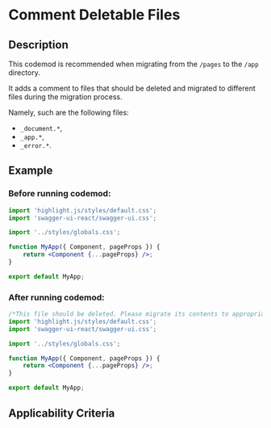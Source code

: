 # Comment Deletable Files

## Description

This codemod is recommended when migrating from the `/pages` to the `/app` directory.

It adds a comment to files that should be deleted and migrated to different files during the migration process.

Namely, such are the following files:

- `_document.*`,
- `_app.*`,
- `_error.*`.

## Example

### Before running codemod:

```jsx
import 'highlight.js/styles/default.css';
import 'swagger-ui-react/swagger-ui.css';

import '../styles/globals.css';

function MyApp({ Component, pageProps }) {
	return <Component {...pageProps} />;
}

export default MyApp;
```

### After running codemod:

```jsx
/*This file should be deleted. Please migrate its contents to appropriate files*/
import 'highlight.js/styles/default.css';
import 'swagger-ui-react/swagger-ui.css';

import '../styles/globals.css';

function MyApp({ Component, pageProps }) {
	return <Component {...pageProps} />;
}

export default MyApp;
```

## Applicability Criteria
